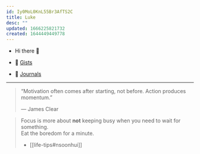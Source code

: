 ```yaml
---
id: Iy0MoL0KnL55Br3AfTS2C
title: Luke
desc: ""
updated: 1666225821732
created: 1644449449778
---
```


- Hi there 👋

- 📝 [Gists](https://gist.github.com/Luke-SNAW)

- 📜 [Journals](https://luke-snaw.github.io/Luke-SNAW__netlify-CMS.github.io/)

---

> “Motivation often comes after starting, not before. Action produces momentum.”
>
> — James Clear

> Focus is more about **not** keeping busy when you need to wait for something.  
> Eat the boredom for a minute.
>
> - [[life-tips#nsoonhui]]

